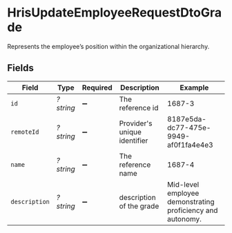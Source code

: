 # HrisUpdateEmployeeRequestDtoGrade

Represents the employee’s position within the organizational hierarchy.


## Fields

| Field                                                      | Type                                                       | Required                                                   | Description                                                | Example                                                    |
| ---------------------------------------------------------- | ---------------------------------------------------------- | ---------------------------------------------------------- | ---------------------------------------------------------- | ---------------------------------------------------------- |
| `id`                                                       | *?string*                                                  | :heavy_minus_sign:                                         | The reference id                                           | 1687-3                                                     |
| `remoteId`                                                 | *?string*                                                  | :heavy_minus_sign:                                         | Provider's unique identifier                               | 8187e5da-dc77-475e-9949-af0f1fa4e4e3                       |
| `name`                                                     | *?string*                                                  | :heavy_minus_sign:                                         | The reference name                                         | 1687-4                                                     |
| `description`                                              | *?string*                                                  | :heavy_minus_sign:                                         | description of the grade                                   | Mid-level employee demonstrating proficiency and autonomy. |